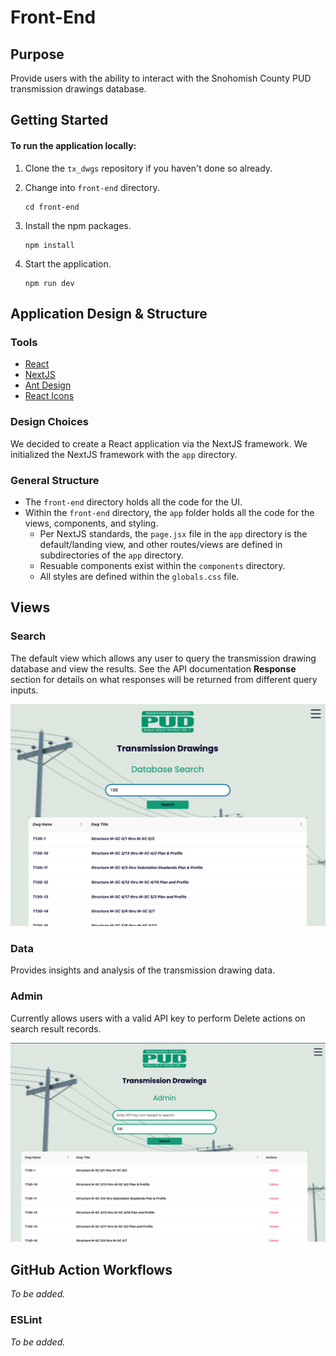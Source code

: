 # Front-End

## Purpose
Provide users with the ability to interact with the Snohomish County PUD transmission drawings database.  
## Getting Started
#### To run the application locally:
1. Clone the `tx_dwgs` repository if you haven't done so already.

2. Change into `front-end` directory.

    ```
    cd front-end
    ```

3. Install the npm packages.

    ```
    npm install
    ```

4. Start the application.

    ```
    npm run dev
    ```

## Application Design & Structure
### Tools
 - [React](https://react.dev/)
 - [NextJS](https://nextjs.org/)
 - [Ant Design](https://ant.design/)
 - [React Icons](https://github.com/react-icons/react-icons#readme)

 ### Design Choices
 We decided to create a React application via the NextJS framework.  We initialized the NextJS framework with the `app` directory.

 ### General Structure
- The `front-end` directory holds all the code for the UI.
- Within the `front-end` directory, the `app` folder holds all the code for the views, components, and styling.
    - Per NextJS standards, the `page.jsx` file in the `app` directory is the default/landing view, and other routes/views are defined in subdirectories of the `app` directory.
    - Resuable components exist within the `components` directory.
    - All styles are defined within the `globals.css` file. 

## Views
### Search
The default view which allows any user to query the transmission drawing database and view the results.  See the API documentation **Response** section for details on what responses will be returned from different query inputs.

![search_view_img](../../front-end/public/screenshots/20230517_SearchView.png)

### Data
Provides insights and analysis of the transmission drawing data.

### Admin
Currently allows users with a valid API key to perform Delete actions on search result records.

![admin_view_img](../../front-end/public/screenshots/20230517_AdminView.png)

## GitHub Action Workflows
*To be added.*
### ESLint
*To be added.*
